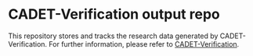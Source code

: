 # CADET-Verification output repo

This repository stores and tracks the research data generated by CADET-Verification.
For further information, please refer to [CADET-Verification](https://github.com/cadet/CADET-Verification).
